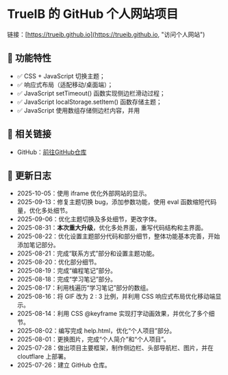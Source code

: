 # TrueIB 的 GitHub 个人网站项目
链接：[https://trueib.github.io](https://trueib.github.io, "访问个人网站")
 
## 🌟 功能特性
- ✅ CSS + JavaScript 切换主题；
- ✅ 响应式布局（适配移动/桌面端）；
- ✅ JavaScript setTimeout() 函数实现侧边栏滑动过程；
- ✅ JavaScript localStorage.setItem() 函数存储主题；
- ✅ JavaScript 使用数组存储侧边栏内容，并用
 
## 🔗 相关链接
- GitHub：[前往GitHub仓库](https://github.com/trueib/trueib.github.io, "前往GitHub仓库")

## 📄 更新日志
- 2025-10-05：使用 iframe 优化外部网站的显示。
- 2025-09-13：修复主题切换 bug，添加参数功能，使用 eval 函数缩短代码量，优化多处细节。
- 2025-09-06：优化主题切换及多处细节，更改字体。
- 2025-08-31：**本次重大升级**，优化多处界面，重写代码结构和主界面。
- 2025-08-22：优化设置主题部分代码和部分细节，整体功能基本完善，开始添加笔记部分。
- 2025-08-21：完成“联系方式”部分和设置主题功能。
- 2025-08-20：优化部分细节。
- 2025-08-19：完成“编程笔记”部分。
- 2025-08-18：完成“学习笔记”部分。
- 2025-08-17：利用栈遍历“学习笔记”部分的数组。
- 2025-08-16：将 GIF 改为 2 : 3 比例，并利用 CSS 响应式布局优化移动端显示。
- 2025-08-14：利用 CSS @keyframe 实现打字动画效果，并优化了多个细节。
- 2025-08-02：编写完成 help.html，优化“个人项目”部分。
- 2025-08-01：更换图片，完成“个人简介”和“个人项目”。
- 2025-07-28：做出项目主要框架，制作侧边栏、头部导航栏、图片，并在 cloutflare 上部署。
- 2025-07-26：建立 GitHub 仓库。

